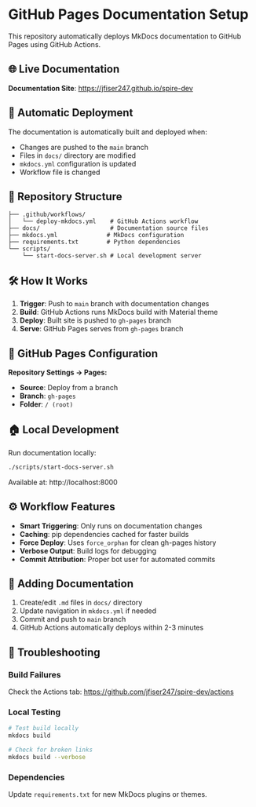 # GitHub Pages Documentation Setup

This repository automatically deploys MkDocs documentation to GitHub Pages using GitHub Actions.

## 🌐 Live Documentation

**Documentation Site**: https://jfiser247.github.io/spire-dev

## 🔄 Automatic Deployment

The documentation is automatically built and deployed when:
- Changes are pushed to the `main` branch
- Files in `docs/` directory are modified
- `mkdocs.yml` configuration is updated
- Workflow file is changed

## 📁 Repository Structure

```
├── .github/workflows/
│   └── deploy-mkdocs.yml    # GitHub Actions workflow
├── docs/                    # Documentation source files
├── mkdocs.yml              # MkDocs configuration
├── requirements.txt        # Python dependencies
└── scripts/
    └── start-docs-server.sh # Local development server
```

## 🛠️ How It Works

1. **Trigger**: Push to `main` branch with documentation changes
2. **Build**: GitHub Actions runs MkDocs build with Material theme
3. **Deploy**: Built site is pushed to `gh-pages` branch
4. **Serve**: GitHub Pages serves from `gh-pages` branch

## 🔧 GitHub Pages Configuration

**Repository Settings → Pages:**
- **Source**: Deploy from a branch
- **Branch**: `gh-pages`
- **Folder**: `/ (root)`

## 🏠 Local Development

Run documentation locally:
```bash
./scripts/start-docs-server.sh
```
Available at: http://localhost:8000

## ⚙️ Workflow Features

- **Smart Triggering**: Only runs on documentation changes
- **Caching**: pip dependencies cached for faster builds
- **Force Deploy**: Uses `force_orphan` for clean gh-pages history
- **Verbose Output**: Build logs for debugging
- **Commit Attribution**: Proper bot user for automated commits

## 📝 Adding Documentation

1. Create/edit `.md` files in `docs/` directory
2. Update navigation in `mkdocs.yml` if needed
3. Commit and push to `main` branch
4. GitHub Actions automatically deploys within 2-3 minutes

## 🐛 Troubleshooting

### Build Failures
Check the Actions tab: https://github.com/jfiser247/spire-dev/actions

### Local Testing
```bash
# Test build locally
mkdocs build

# Check for broken links
mkdocs build --verbose
```

### Dependencies
Update `requirements.txt` for new MkDocs plugins or themes.